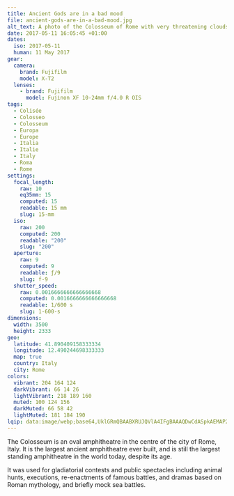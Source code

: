 ```yaml
---
title: Ancient Gods are in a bad mood
file: ancient-gods-are-in-a-bad-mood.jpg
alt_text: A photo of the Colosseum of Rome with very threatening clouds
date: 2017-05-11 16:05:45 +01:00
dates:
  iso: 2017-05-11
  human: 11 May 2017
gear:
  camera:
    brand: Fujifilm
    model: X-T2
  lenses:
    - brand: Fujifilm
      model: Fujinon XF 10-24mm f/4.0 R OIS
tags:
  - Colisée
  - Colosseo
  - Colosseum
  - Europa
  - Europe
  - Italia
  - Italie
  - Italy
  - Roma
  - Rome
settings:
  focal_length:
    raw: 10
    eq35mm: 15
    computed: 15
    readable: 15 mm
    slug: 15-mm
  iso:
    raw: 200
    computed: 200
    readable: "200"
    slug: "200"
  aperture:
    raw: 9
    computed: 9
    readable: ƒ/9
    slug: f-9
  shutter_speed:
    raw: 0.0016666666666666668
    computed: 0.0016666666666666668
    readable: 1/600 s
    slug: 1-600-s
dimensions:
  width: 3500
  height: 2333
geo:
  latitude: 41.890409158333334
  longitude: 12.490244698333333
  map: true
  country: Italy
  city: Rome
colors:
  vibrant: 204 164 124
  darkVibrant: 66 14 26
  lightVibrant: 218 189 160
  muted: 100 124 156
  darkMuted: 66 58 42
  lightMuted: 181 184 190
lqip: data:image/webp;base64,UklGRmQBAABXRUJQVlA4IFgBAAAQDwCdASpkAEMAP2GcwFi5LCelNtXMAyAsCWcA0nbZaXZgTW/Fp9/+WY6CiNmdxAroaFFwTTHoeywMa6lDAWIHpDeVHvIU4ng7Tc2Ri2MnaYDGB5qthg+XCSODY+XXB4WS8/QgiWmZ5ZOfd9nznOxSjaCOCuUX3OtqgN1B6/8XQAwA/r8fvvW0XrPIbQ+tT+U9Ib3U7buFEOEAY39MFpTi4yl0lrU19wvDBjv3fw9abo0ao5dUZ9/qVBuXEc6ys0XqF/zbbza0cyA9rH5fc8QiXeGYfg8Sb+8jWM9JaL+5XikuPaik/95+dhwttqwP/FtjgFfb7bKYliCFLCjVOUhbhKsS71LfjT8XZeRJPOYOO42aG36U8mV4ntAXCy7tlXJTlKTD0LUGEqDuPDa61QJjI59e6WkU1IooXllYOGd38FjS+eFOLZHdOfI8uKOXQgVhHhCqjEAAAA==
---
```


The Colosseum is an oval amphitheatre in the centre of the city of Rome, Italy. It is the largest ancient amphitheatre ever built, and is still the largest standing amphitheatre in the world today, despite its age.

It was used for gladiatorial contests and public spectacles including animal hunts, executions, re-enactments of famous battles, and dramas based on Roman mythology, and briefly mock sea battles.
